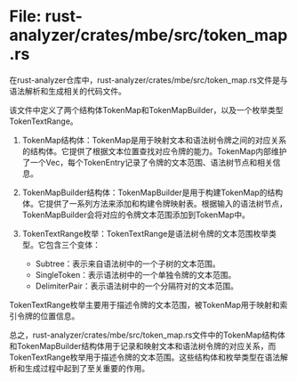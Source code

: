 # File: rust-analyzer/crates/mbe/src/token_map.rs

在rust-analyzer仓库中，rust-analyzer/crates/mbe/src/token_map.rs文件是与语法解析和生成相关的代码文件。

该文件中定义了两个结构体TokenMap和TokenMapBuilder，以及一个枚举类型TokenTextRange。

1. TokenMap结构体：TokenMap是用于映射文本和语法树令牌之间的对应关系的结构体。它提供了根据文本位置查找对应令牌的能力。TokenMap内部维护了一个Vec<TokenEntry>，每个TokenEntry记录了令牌的文本范围、语法树节点和相关信息。

2. TokenMapBuilder结构体：TokenMapBuilder是用于构建TokenMap的结构体。它提供了一系列方法来添加和构建令牌映射表。根据输入的语法树节点，TokenMapBuilder会将对应的令牌文本范围添加到TokenMap中。

3. TokenTextRange枚举：TokenTextRange是语法树令牌的文本范围枚举类型。它包含三个变体：
    - Subtree：表示来自语法树中的一个子树的文本范围。
    - SingleToken：表示语法树中的一个单独令牌的文本范围。
    - DelimiterPair：表示语法树中的一个分隔符对的文本范围。

TokenTextRange枚举主要用于描述令牌的文本范围，被TokenMap用于映射和索引令牌的位置信息。

总之，rust-analyzer/crates/mbe/src/token_map.rs文件中的TokenMap结构体和TokenMapBuilder结构体用于记录和映射文本和语法树令牌的对应关系，而TokenTextRange枚举用于描述令牌的文本范围。这些结构体和枚举类型在语法解析和生成过程中起到了至关重要的作用。

